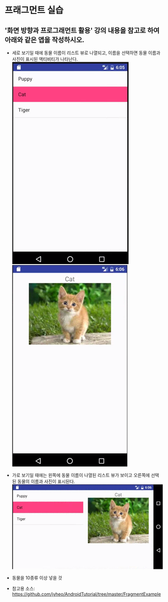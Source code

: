# 프래그먼트 실습

## '화면 방향과 프로그래먼트 활용' 강의 내용을 참고로 하여 아래와 같은 앱을 작성하시오.
* 세로 보기일 때에 동물 이름이 리스트 뷰로 나열되고, 이름을 선택하면 동물 이름과 사진이 표시된 액티비티가 나타난다.
![](images/fragment-lab1.png)
![](images/fragment-lab2.png)

* 가로 보기일 때에는 왼쪽에 동물 이름이 나열된 리스트 뷰가 보이고 오른쪽에 선택된 동물의 이름과 사진이 표시된다.
![](images/fragment-lab3.png)

* 동물을 10종류 이상 넣을 것

* 참고용 소스: https://github.com/jyheo/AndroidTutorial/tree/master/FragmentExample

